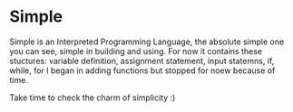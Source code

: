 # Simple
Simple is an Interpreted Programming Language, the absolute simple one you can see, simple in building and using.
For now it contains these stuctures: variable definition, assignment statement, input statemns, if, while, for
I began in adding functions but stopped for noew because of time.

Take time to check the charm of simplicity :)
